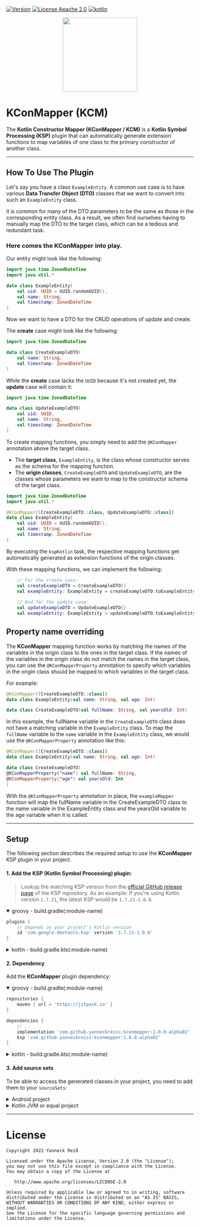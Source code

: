 [![Version](https://img.shields.io/github/v/release/yanneckreiss/kconmapper?display_name=tag&include_prereleases&style=for-the-badge&color=green)](https://github.com/YanneckReiss/KConMapper/packages/1759983)
[![License Apache 2.0](https://img.shields.io/github/license/yanneckreiss/kconmapper.svg?style=for-the-badge&color=orange)](https://opensource.org/licenses/Apache-2.0)
[![kotlin](https://img.shields.io/github/languages/top/yanneckreiss/kconmapper?style=for-the-badge&color=blueviolet)](https://kotlinlang.org/)

<p align="center"> 
   <img height="200" src="https://user-images.githubusercontent.com/100080106/208970921-5bc67978-a04e-40a0-8fb9-cafaa2b1334e.png"/> 
</p>


# KConMapper (KCM)

The **Kotlin Constructor Mapper (KConMapper / KCM)** is a **Kotlin Symbol Processing (KSP)** plugin that can automatically 
generate extension functions to map variables of one class to the primary constructor of another class.

---

## How To Use The Plugin

Let's say you have a class `ExampleEntity`. A common use case is to have various **Data Transfer Object (DTO)** classes
that we want to convert into such an `ExampleEntity` class.

it is common for many of the DTO parameters to be the same as those in the corresponding entity class. 
As a result, we often find ourselves having to manually map the DTO to the target class, which can be a tedious and redundant task.

### Here comes the **KConMapper** into play.</h2>

Our entity might look like the following:

```kt
import java.time.ZonedDateTime
import java.util.*

data class ExampleEntity(
    val uid: UUID = UUID.randomUUID(),
    val name: String,
    val timestamp: ZonedDateTime
)
```

Now we want to have a DTO for the CRUD operations of update and create.

The **create** case might look like the following:

```kt
import java.time.ZonedDateTime

data class CreateExampleDTO(
    val name: String,
    val timestamp: ZonedDateTime
)
```

While the **create** case lacks the `UUID` because it's not created yet, the
**update** case will contain it:

```kt
import java.time.ZonedDateTime

data class UpdateExampleDTO(
    val uid: UUID,
    val name: String,
    val timestamp: ZonedDateTime
)
```

To create mapping functions, you simply need to add the `@KConMapper` annotation above the target class.

- The **target class**, `ExampleEntity`, is the class whose constructor serves as the schema for the mapping function.
- The **origin classes**, `CreateExampleDTO` and `UpdateExampleDTO`, are the classes whose parameters we want to map to the constructor schema of the target class.

```kt
import java.time.ZonedDateTime
import java.util.*

@KConMapper([CreateExampleDTO::class, UpdateExampleDTO::class])
data class ExampleEntity(
    val uid: UUID = UUID.randomUUID(),
    val name: String,
    val timestamp: ZonedDateTime
)
```

By executing the `kspKotlin` task, the respective mapping functions get automatically generated as extension functions
of the
origin classes.

With these mapping functions, we can implement the following:

```kt
    // For the create case:
    val createExampleDTO = CreateExampleDTO()
    val exampleEntity: ExampleEntity = createExampleDTO.toExampleEntity()
    
    // And for the update case:
    val updateExampleDTO = UpdateExampleDTO()
    val exampleEntity: ExampleEntity = updateExampleDTO.toExampleEntity()
```

## Property name overriding

The **KConMapper** mapping function works by matching the names of the variables in the origin class 
to the ones in the target class. If the names of the variables in the origin class do not match 
the names in the target class, you can use the `@KConMapperProperty` annotation to specify which 
variables in the origin class should be mapped to which variables in the target class.

For example:

```kotlin
@KConMapper([CreateExampleDTO::class])
data class ExampleEntity(val name: String, val age: Int)

data class CreateExampleDTO(val fullName: String, val yearsOld: Int)
```
In this example, the fullName variable in the `CreateExampleDTO` class does 
not have a matching variable in the `ExampleEntity` class. 
To map the `fullName` variable to the `name` variable in the `ExampleEntity` class, 
we would use the `@KConMapperProperty` annotation like this:

```kotlin
@KConMapper([CreateExampleDTO::class])
data class ExampleEntity(val name: String, val age: Int)

data class CreateExampleDTO(
@KConMapperProperty("name") val fullName: String,
@KConMapperProperty("age") val yearsOld: Int
)
```

With the `@KConMapperProperty` annotation in place, the `exampleMapper` function will map the fullName variable in the CreateExampleDTO class to the name variable in the ExampleEntity class and the yearsOld variable to the age variable when it is called.

---

## Setup
The following section describes the required setup to use the **KConMapper** KSP plugin in your project.

#### 1. Add the KSP (Kotlin Symbol Processing) plugin:

> Lookup the matching KSP version from the [official GitHub release page]("https://github.com/google/ksp/releases") 
of the KSP repository.
As an example: If you're using Kotlin version `1.7.21`, the latest KSP would be `1.7.21-1.0.8`.

<details open>
  <summary>groovy - build.gradle(:module-name)</summary>

```groovy
plugins {
    // Depends on your project's Kotlin version
    id 'com.google.devtools.ksp' version '1.7.21-1.0.8'
}
```
</details>

<details>
  <summary>kotlin - build.gradle.kts(:module-name)</summary>  

```kt
plugins {
    // Depends on your project's Kotlin version
    id("com.google.devtools.ksp") version "1.7.21-1.0.8"
}
```
</details>

#### 2. Dependency
Add the **KConMapper** plugin dependency:

<details open>
  <summary>groovy - build.gradle(:module-name)</summary>

```groovy
repositories {
    maven { url = 'https://jitpack.io' }    
}

dependencies {
    // ..
    implementation 'com.github.yanneckreiss:kconmapper:1.0.0-alpha02'
    ksp 'com.github.yanneckreiss:kconmapper:1.0.0-alpha02'
}
```
</details>

<details>
  <summary>kotlin - build.gradle.kts(:module-name)</summary>  

```kt
repositories {
    maven { url = uri("https://jitpack.io") }    
}

dependencies {
 // ..
 implementation("com.github.yanneckreiss:kconmapper:1.0.0-alpha02")
 ksp("com.github.yanneckreiss:kconmapper:1.0.0-alpha02")
}
```
</details>

#### 3. Add source sets
To be able to access the generated classes in your project, you need to add them to your 
`sourceSets`:
<details>
    <summary>Android project</summary>

```kt
android {
  kotlin.sourceSets.all {
      android.applicationVariants.all { variant ->
            kotlin.srcDir("build/generated/ksp/${variant.name}/kotlin")
      }
  }
}
 ```

</details>

<details>
<summary>Kotlin JVM or equal project</summary>

```kt
kotlin.sourceSets {
    getByName(name) {
         kotlin.srcDir("build/generated/ksp/$name/kotlin")
    }
}
 ```
</details>

---

License
=======
    Copyright 2022 Yanneck Reiß

    Licensed under the Apache License, Version 2.0 (the "License");
    you may not use this file except in compliance with the License.
    You may obtain a copy of the License at

       http://www.apache.org/licenses/LICENSE-2.0

    Unless required by applicable law or agreed to in writing, software
    distributed under the License is distributed on an "AS IS" BASIS,
    WITHOUT WARRANTIES OR CONDITIONS OF ANY KIND, either express or implied.
    See the License for the specific language governing permissions and
    limitations under the License.
